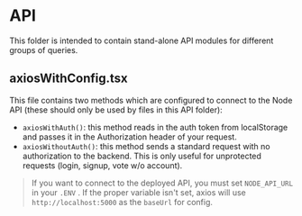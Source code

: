 # API

This folder is intended to contain stand-alone API modules for different groups of queries.

## axiosWithConfig.tsx

This file contains two methods which are configured to connect to the Node API (these should only be used by files in this API folder):

- `axiosWithAuth()`: this method reads in the auth token from localStorage and passes it in the Authorization header of your request.
- `axiosWithoutAuth()`: this method sends a standard request with no authorization to the backend. This is only useful for unprotected requests (login, signup, vote w/o account).

> If you want to connect to the deployed API, you must set `NODE_API_URL` in your `.ENV` . If the proper variable isn't set, axios will use `http://localhost:5000` as the `baseUrl` for config.
